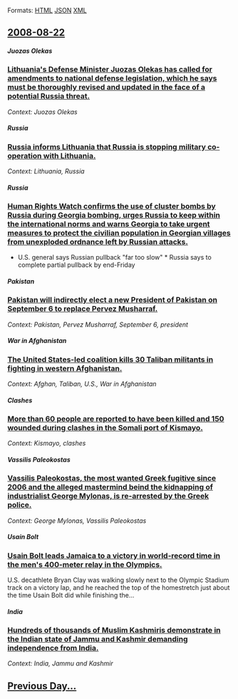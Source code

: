 
Formats: [HTML](2008/08/22/index.html)  [JSON](2008/08/22/index.json)  [XML](2008/08/22/index.xml)  

## [2008-08-22](/news/2008/08/22/index.md)

##### Juozas Olekas
### [ Lithuania's Defense Minister Juozas Olekas has called for amendments to national defense legislation, which he says must be thoroughly revised and updated in the face of a potential Russia threat. ](/news/2008/08/22/lithuania-s-defense-minister-juozas-olekas-has-called-for-amendments-to-national-defense-legislation-which-he-says-must-be-thoroughly-revi.md)
_Context: Juozas Olekas_

##### Russia
### [ Russia informs Lithuania that Russia is stopping military co-operation with Lithuania. ](/news/2008/08/22/russia-informs-lithuania-that-russia-is-stopping-military-co-operation-with-lithuania.md)
_Context: Lithuania, Russia_

##### Russia
### [ Human Rights Watch confirms the use of cluster bombs by Russia during Georgia bombing, urges Russia to keep within the international norms and warns Georgia to take urgent measures to protect the civilian population in Georgian villages from unexploded ordnance left by Russian attacks. ](/news/2008/08/22/human-rights-watch-confirms-the-use-of-cluster-bombs-by-russia-during-georgia-bombing-urges-russia-to-keep-within-the-international-norms.md)
* U.S. general says Russian pullback &quot;far too slow&quot; * Russia says to complete partial pullback by end-Friday

##### Pakistan
### [ Pakistan will indirectly elect a new President of Pakistan on September 6 to replace Pervez Musharraf. ](/news/2008/08/22/pakistan-will-indirectly-elect-a-new-president-of-pakistan-on-september-6-to-replace-pervez-musharraf.md)
_Context: Pakistan, Pervez Musharraf, September 6, president_

##### War in Afghanistan
### [ The United States-led coalition kills 30 Taliban militants in fighting in western Afghanistan. ](/news/2008/08/22/the-united-states-led-coalition-kills-30-taliban-militants-in-fighting-in-western-afghanistan.md)
_Context: Afghan, Taliban, U.S., War in Afghanistan_

##### Clashes
### [ More than 60 people are reported to have been killed and 150 wounded during clashes in the Somali port of Kismayo. ](/news/2008/08/22/more-than-60-people-are-reported-to-have-been-killed-and-150-wounded-during-clashes-in-the-somali-port-of-kismayo.md)
_Context: Kismayo, clashes_

##### Vassilis Paleokostas
### [ Vassilis Paleokostas, the most wanted Greek fugitive since 2006 and the alleged mastermind beind the kidnapping of industrialist George Mylonas, is re-arrested by the Greek police. ](/news/2008/08/22/vassilis-paleokostas-the-most-wanted-greek-fugitive-since-2006-and-the-alleged-mastermind-beind-the-kidnapping-of-industrialist-george-myl.md)
_Context: George Mylonas, Vassilis Paleokostas_

##### Usain Bolt
### [ Usain Bolt leads Jamaica to a victory in world-record time in the men's 400-meter relay in the Olympics. ](/news/2008/08/22/usain-bolt-leads-jamaica-to-a-victory-in-world-record-time-in-the-men-s-400-meter-relay-in-the-olympics.md)
U.S. decathlete Bryan Clay was walking slowly next to the Olympic Stadium track on a victory lap, and he reached the top of the homestretch just about the time Usain Bolt did while finishing the...

##### India
### [ Hundreds of thousands of Muslim Kashmiris demonstrate in the Indian state of Jammu and Kashmir demanding independence from India. ](/news/2008/08/22/hundreds-of-thousands-of-muslim-kashmiris-demonstrate-in-the-indian-state-of-jammu-and-kashmir-demanding-independence-from-india.md)
_Context: India, Jammu and Kashmir_

## [Previous Day...](/news/2008/08/21/index.md)

